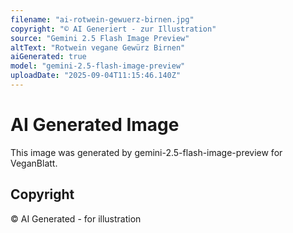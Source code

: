 ```yaml
---
filename: "ai-rotwein-gewuerz-birnen.jpg"
copyright: "© AI Generiert - zur Illustration"
source: "Gemini 2.5 Flash Image Preview"
altText: "Rotwein vegane Gewürz Birnen"
aiGenerated: true
model: "gemini-2.5-flash-image-preview"
uploadDate: "2025-09-04T11:15:46.140Z"
---
```


# AI Generated Image

This image was generated by gemini-2.5-flash-image-preview for VeganBlatt.

## Copyright
© AI Generated - for illustration
